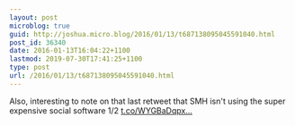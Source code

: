 ```yaml
---
layout: post
microblog: true
guid: http://joshua.micro.blog/2016/01/13/t687138095045591040.html
post_id: 36340
date: 2016-01-13T16:04:22+1100
lastmod: 2019-07-30T17:41:25+1100
type: post
url: /2016/01/13/t687138095045591040.html
---
```

Also, interesting to note on that last retweet that SMH isn't using the super expensive social software 1/2 [t.co/WYGBaDqpx...](https://t.co/WYGBaDqpxk)

